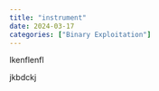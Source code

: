 ```yaml
---
title: "instrument"
date: 2024-03-17
categories: ["Binary Exploitation"]
---
```




lkenflenfl

jkbdckj